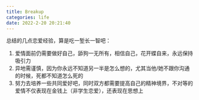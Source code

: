 ```yaml
---
title: Breakup
categories: life
date: 2022-2-20 20:21:40
---
```


总结的几点恋爱经验，算是吃一堑长一智吧：

1. 爱情面前仍需要做好自己，舔狗一无所有，相信自己，花开蝶自来，永远保持吸引力
2. 异地需谨慎，因为你永远不知道另一半是怎么想的，尤其当他/她不跟你沟通的时候，死都不知道怎么死的
3. 努力去培养一些共同爱好吧，同时双方都需要提高自己的精神境界，不对等的爱情不仅表现在金钱上（非学生恋爱），还表现在思想上
